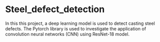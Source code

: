 # Steel_defect_detection
In this this project, a deep learning model is used to detect casting steel defects. The Pytorch library is used to investigate the application of convolution neural networks (CNN) using ResNet-18 model.
